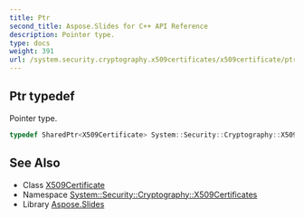 ```yaml
---
title: Ptr
second_title: Aspose.Slides for C++ API Reference
description: Pointer type.
type: docs
weight: 391
url: /system.security.cryptography.x509certificates/x509certificate/ptr/
---
```

## Ptr typedef


Pointer type.

```cpp
typedef SharedPtr<X509Certificate> System::Security::Cryptography::X509Certificates::X509Certificate::Ptr
```

## See Also

* Class [X509Certificate](../)
* Namespace [System::Security::Cryptography::X509Certificates](../../)
* Library [Aspose.Slides](../../../)